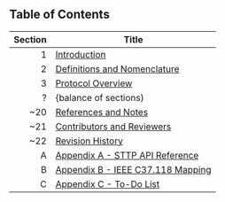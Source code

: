 ## Table of Contents

| Section | Title |
|--------:|---------|
| 1 | [Introduction](Introduction.md) |
| 2 | [Definitions and Nomenclature](Definitions.md) |
| 3 | [Protocol Overview](Overview.md) |
| ? | {balance of sections) |
| ~20 | [References and Notes](References.md) |
| ~21 | [Contributors and Reviewers](../AUTHORS) |
| ~22 | [Revision History](History.md) |
| A | [Appendix A - STTP API Reference ](APIReference.md) |
| B | [Appendix B - IEEE C37.118 Mapping](IEEE_C37.118Mapping.md) |
| C | [Appendix C - To-Do List](ToDoList.md) |
